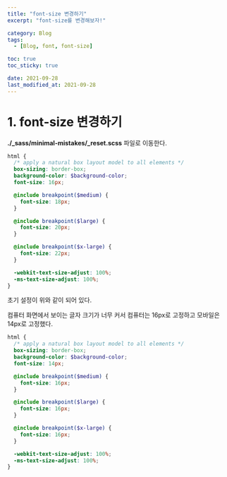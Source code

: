 ```yaml
---
title: "font-size 변경하기"
excerpt: "font-size를 변경해보자!"

category: Blog
tags:
  - [Blog, font, font-size]

toc: true
toc_sticky: true

date: 2021-09-28
last_modified_at: 2021-09-28
---
```


# 1. font-size 변경하기

**./\_sass/minimal-mistakes/\_reset.scss** 파일로 이동한다.

```scss
html {
  /* apply a natural box layout model to all elements */
  box-sizing: border-box;
  background-color: $background-color;
  font-size: 16px;

  @include breakpoint($medium) {
    font-size: 18px;
  }

  @include breakpoint($large) {
    font-size: 20px;
  }

  @include breakpoint($x-large) {
    font-size: 22px;
  }

  -webkit-text-size-adjust: 100%;
  -ms-text-size-adjust: 100%;
}
```

초기 설정이 위와 같이 되어 있다.

컴퓨터 화면에서 보이는 글자 크기가 너무 커서 컴퓨터는 16px로 고정하고 모바일은 14px로 고정했다.

```scss
html {
  /* apply a natural box layout model to all elements */
  box-sizing: border-box;
  background-color: $background-color;
  font-size: 14px;

  @include breakpoint($medium) {
    font-size: 16px;
  }

  @include breakpoint($large) {
    font-size: 16px;
  }

  @include breakpoint($x-large) {
    font-size: 16px;
  }

  -webkit-text-size-adjust: 100%;
  -ms-text-size-adjust: 100%;
}
```
